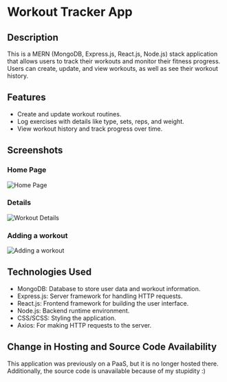 # Workout Tracker App

## Description

This is a MERN (MongoDB, Express.js, React.js, Node.js) stack application that allows users to track their workouts and monitor their fitness progress. Users can create, update, and view workouts, as well as see their workout history.

## Features

- Create and update workout routines.
- Log exercises with details like type, sets, reps, and weight.
- View workout history and track progress over time.

## Screenshots

### Home Page
![Home Page](https://github.com/Uteeaami/workout-tracker/assets/115377748/0741e085-fae7-40b4-b6e5-3561269391a8)

### Details
![Workout Details](https://github.com/Uteeaami/workout-tracker/assets/115377748/268b0e83-3944-47be-8eda-0cf4008a2ea6)

### Adding a workout
![Adding a workout](https://github.com/Uteeaami/workout-tracker/assets/115377748/f2c04783-6d50-4e91-ac55-1be5e7cf5634)


## Technologies Used

- MongoDB: Database to store user data and workout information.
- Express.js: Server framework for handling HTTP requests.
- React.js: Frontend framework for building the user interface.
- Node.js: Backend runtime environment.
- CSS/SCSS: Styling the application.
- Axios: For making HTTP requests to the server.

## Change in Hosting and Source Code Availability
This application was previously on a PaaS, but it is no longer hosted there. Additionally, the source code is unavailable because of my stupidity :)
